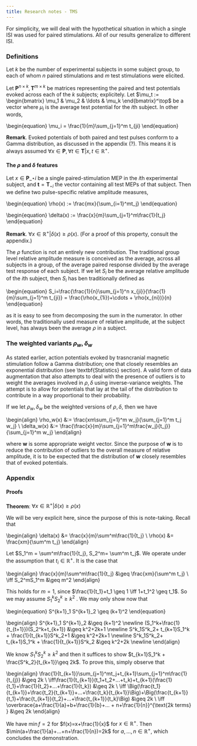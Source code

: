 ```yaml
---
title: Research notes - TMS
---
```


For simplicity, we will deal with the hypothetical situation in which a single ISI was used for paired stimulations. All of our results generalize to different ISI.

### Definitions

Let $k$ be the number of experimental subjects in some subject group, to each of whom $n$ paired stimulations and $m$ test stimulations were elicited.


Let $\textbf{P}^{n \times k}, \textbf{T}^{m\times k}$ be matrices representing the paired and test potentials evoked across each of the $k$ subjects; explicitely. Let $\mu_t := \begin{bmatrix} \mu_1 & \mu_2 & \ldots & \mu_k \end{bmatrix}^\top$ be a vector where $\mu_i$ is the average test potential for the $i$th subject. In other words,

\begin{equation}
    \mu_i = \frac{1}{m}\sum_{j=1}^m t_{ji}
\end{equation}


**Remark**. Evoked potentials of both paired and test pulses conform to a Gamma distribution, as discussed in the appendix (?). This means it is always assumed $\forall x \in \textbf{P}, \forall t\in \textbf{T}|x, t \in \mathbb{R}^+$.

#### The $\rho$ and $\delta$ features


Let $x \in \textbf{P}\_{\star i}$ be a single paired-stimulation MEP in the $i$th experimental subject, and $\textbf{t} = \textbf{T}_{\star i}$ the vector containing all test MEPs of that subject. Then we define two pulse-specific relative amplitude measures,

\begin{equation}
    \rho(x) := \frac{mx}{\sum_{i=1}^mt_j}
\end{equation}


\begin{equation}
    \delta(x) := \frac{x}{m}\sum_{j=1}^m\frac{1}{t_j}
\end{equation}

**Remark**. $\forall x \in \mathbb{R}^+|\delta(x) \geq \rho(x)$. (For a proof of this property, consult the appendix.)


The $\rho$ function is not an entirely new contribution. The traditional group level relative amplitude measure is conceived as the average, across all subjects in a group, of the average paired response divided by the average test response of each subject. If we let $S_i$ be the average relative amplitude of the $i$th subject, then $S_i$ has ben traditionally defined as

\begin{equation}
    S_i=\frac{\frac{1}{n}\sum_{j=1}^n x_{ji}}{\frac{1}{m}\sum_{j=1}^m t_{ji}} = \frac{\rho(x_{1i})+\cdots + \rho(x_{ni})}{n}
\end{equation}

as it is easy to see from decomposing the sum in the numerator. In other words, the traditionally used measure of relative amplitude, at the subject level, has always been the average $\rho$ in a subject. 

### The weighted variants $\rho_w, \delta_w$

As stated earlier, action potentials evoked by trasncranial magnetic stimulation follow a Gamma distribution; one that closely resembles an exponential distribution (see \textbf{Statistics} section). A valid form of data augmentation that also attempts to deal with the presence of outliers is to weight the averages involved in $\rho, \delta$ using inverse-variance weights. The attempt is to allow for potentials that lay at the tail of the distribution to contribute in a way proportional to their probability. 

If we let $\rho_w, \delta_w$ be the weighted versions of $\rho, \delta$, then we have 

\begin{align}
    \rho_w(x) &:= \frac{xm\sum_{j=1}^m w_j}{\sum_{j=1}^m t_j w_j} \\
    \delta_w(x) &:= \frac{\frac{x}{m}\sum_{j=1}^m\frac{w_j}{t_j}}{\sum_{j=1}^m w_j}
\end{align}

where $\textbf{w}$ is some appropriate weight vector. Since the purpose of $\textbf{w}$ is to reduce the contribution of outliers to the overall measure of relative amplitude, it is to be expected that the distribution of $\textbf{w}$ closely resembles that of evoked potentials.


### Appendix

#### Proofs

**Theorem**: $\forall x \in \mathbb{R}^+|\delta(x) \geq \rho(x)$

We will be very explicit here, since the purpose of this is note-taking. Recall that

\begin{align} 
    \delta(x) &= \frac{x}{m}\sum^m\frac{1}{t_j} \\ \rho(x) &= \frac{xm}{\sum^m t_j} 
\end{align}

Let $S_1^m = \sum^m\frac{1}{t_j}, S_2^m= \sum^m t_j$. We operate under the assumption that $t_i \in \mathbb{R}^+$. It is the case that

\begin{align} \frac{x}{m}\sum^m\frac{1}{t_j} &\geq \frac{xm}{\sum^m t_j} \\
\iff S_2^mS_1^m &\geq m^2
\end{align}

This holds for $m=1$, since $\frac{1}{t_1}+t_1 \geq 1 \iff 1+t_1^2 \geq t_1$. So we may assume $S^k_1 S^k_2 \geq k^2$ . We may only show now that


\begin{equation}
S^{k+1}_1 S^{k+1}_2 \geq (k+1)^2
\end{equation}

\begin{align} 
S^{k+1}\_1 S^{k+1}\_2 &\geq (k+1)^2 \newline
(S_1^k+\frac{1}{t_{t+1}})(S_2^k+t_{k+1}) &\geq k^2+2k+1 \newline
S^k_1S^k_2+ t_{k+1}S_1^k + \frac{1}{t_{k+1}}S^k_2+1 &\geq k^2+2k+1 \newline
S^k_1S^k_2+ t_{k+1}S_1^k + \frac{1}{t_{k+1}}S^k_2 &\geq k^2+2k \newline
\end{align}

We know $S^k_1S^k_2 \geq k^2$ and then it suffices to show $t_{k+1}S_1^k + \frac{S^k_2}{t_{k+1}}\geq 2k$. To prove this, simply observe that

\begin{align}
\frac{1}{t_{k+1}}\sum_{j=1}^mt_j+t_{k+1}\sum_{j=1}^m\frac{1}{t_{j}} &\geq 2k \\
\iff\frac{1}{t_{k+1}}(t_1+t_2+...+t_k)+t_{k+1}(\frac{1}{t_1}+\frac{1}{t_2}+...+\frac{1}{t_k}) &\geq 2k \\
\iff \Big(\frac{t_1}{t_{k+1}}+\frac{t_2}{t_{k+1}}+...+\frac{t_k}{t_{k+1}}\Big)+\Big(\frac{t_{k+1}}{t_1}+\frac{t_{k+1}}{t_2}+...+\frac{t_{k+1}}{t_k}\Big) &\geq 2k \\
\iff \overbrace{a+\frac{1}{a}+b+\frac{1}{b}+... + n+\frac{1}{n}}^{\text{$2k$ terms} } &\geq 2k
\end{align}

We have $\min f=2$  for $f(x)=x+\frac{1}{x}$ for $x \in \mathbb{R}^+$. Then $\min(a+\frac{1}{a}+...+n+\frac{1}{n})=2k$ for $a,..., n \in \mathbb{R}^+$, which concludes the demonstration.


